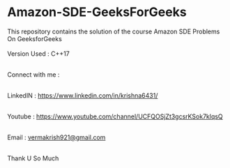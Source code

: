 # Amazon-SDE-GeeksForGeeks
This repository contains the solution of the course Amazon SDE Problems On GeeksforGeeks
<br><br>
Version Used : C++17<br><br>

Connect with me :<br><br>

LinkedIN : https://www.linkedin.com/in/krishna6431/<br><br>

Youtube : https://www.youtube.com/channel/UCFQOSjZt3gcsrKSok7klqsQ<br><br>

Email : vermakrish921@gmail.com<br><br>


Thank U So Much<br><br>

